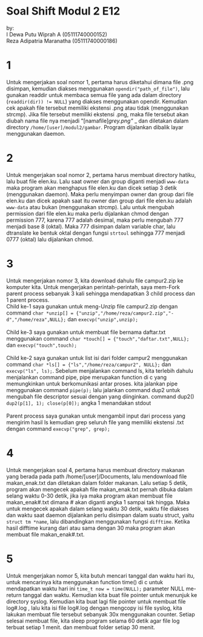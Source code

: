 # Soal Shift Modul 2 E12
by:<br/> 
I Dewa Putu Wiprah A      (05111740000152)<br/>
Reza Adipatria Maranatha  (05111740000186)
# 1
Untuk mengerjakan soal nomor 1, pertama harus diketahui dimana file .png disimpan, kemudian diakses menggunakan `opendir("path_of_file")`, lalu gunakan readdir untuk membaca semua file yang ada dalam directory (`readdir(dir)) != NULL`) yang diakses menggunakan opendir. Kemudian cek apakah file tersebut memiliki ekstensi .png atau tidak (menggunakan strcmp). Jika file tersebut memiliki ekstensi .png, maka file tersebut akan diubah nama file nya menjadi "[namafile]_grey.png"_ _ dan diletakan dalam directory `/home/[user]/modul2/gambar`. Program dijalankan dibalik layar menggunakan daemon.  
# 2
Untuk mengerjakan soal nomor 2, pertama harus membuat directory hatiku, lalu buat file elen.ku. Lalu saat owner dan group diganti menjadi `www-data` maka program akan menghapus file elen.ku dan dicek setiap 3 detik (menggunakan daemon). Maka perlu menyimpan owner dan group dari file elen.ku dan dicek apakah saat itu owner dan group dari file elen.ku adalah `www-data` atau bukan (menggunakan strcmp). Lalu untuk mengubah permission dari file elen.ku maka perlu dijalankan chmod dengan permission 777, karena 777 adalah desimal, maka perlu mengubah 777 menjadi base 8 (oktal). Maka 777 disimpan dalam variable char, lalu dtranslate ke bentuk oktal dengan fungsi `strtoul` sehingga 777 menjadi 0777 (oktal) lalu dijalankan chmod.  
# 3
Untuk mengerjakan nomor 3, kita download dahulu file campur2.zip ke komputer kita. Untuk mengerjakan perintah-perintah, saya mem-Fork parent process sebanyak 3 kali sehingga mendapatkan 3 child process dan 1 parent process.<br/>
Child ke-1 saya gunakan untuk meng-Unzip file campur2.zip dengan command `char *unzip[] = {"unzip","/home/reza/campur2.zip","-d","/home/reza",NULL};` dan `execvp("unzip",unzip);`<br/><br/>
Child ke-3 saya gunakan untuk membuat file bernama daftar.txt menggunakan command `char *touch[] = {"touch","daftar.txt",NULL};
` dan `execvp("touch",touch);`<br/><br/>
Child ke-2 saya gunakan untuk list isi dari folder campur2 menggunakan command `char *ls[] = {"ls","/home/reza/campur2", NULL};` dan `execvp("ls", ls);`. Sebelum menjalankan command ls, kita terlebih dahulu menjalankan command pipe, pipe merupakan function di c yang memungkinkan untuk berkomunikasi antar proses. kita jalankan pipe menggunakan command `pipe(p);` lalu jalankan command dup2 untuk mengubah file descriptor sesuai dengan yang diinginkan. command dup2() `dup2(p[1], 1); close(p[0]);` angka 1 menandakan stdout <br/><br/>
Parent process saya gunakan untuk mengambil input dari process yang mengirim hasil ls kemudian grep seluruh file yang memiliki ekstensi .txt dengan command `execvp("grep", grep);`
# 4
Untuk mengerjakan soal 4, pertama harus membuat directory makanan yang berada pada path /home/[user]/Documents, lalu mendownload file makan_enak.txt dan diletakan dalam folder makanan. Lalu setiap 5 detik, program akan mengecek apakah file makan_enak.txt pernah dibuka dalam selang waktu 0-30 detik, jika iya maka program akan membuat file makan_enak#.txt dimana # akan diganti angka 1 sampai tak hingga. Maka untuk mengecek apakah dalam selang waktu 30 detik, waktu file diakses dan waktu saat daemon dijalankan perlu disimpan dalam suatu struct, yaitu `struct tm *name`, lalu dibandingkan menggunakan fungsi `difftime`. Ketika hasil difftime kurang dari atau sama dengan 30 maka program akan membuat file makan_enak#.txt.
# 5
Untuk mengerjakan nomor 5, kita butuh mencari tanggal dan waktu hari itu, untuk mencarinya kita menggunakan function time() di c untuk mendapatkan waktu hari ini `time_t now = time(NULL);` parameter NULL me-return tanggal dan waktu. Kemudian kita buat file pointer untuk menunjuk ke directory syslog. Kemudian kita buat lagi file pointer untuk membuat file log#.log , lalu kita isi file log#.log dengan mengcopy isi file syslog, kita lakukan membuat file tersebut sebanyak 30x menggunakan counter. Setiap selesai membuat file, kita sleep program selama 60 detik agar file log terbuat setiap 1 menit. dan membuat folder setiap 30 menit.
